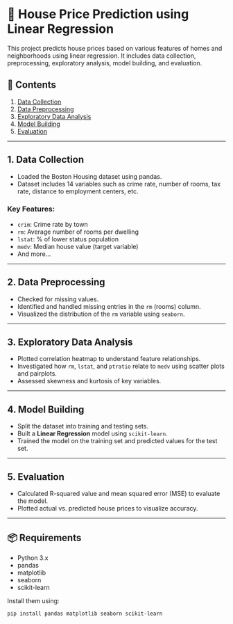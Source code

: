 # 🏡 House Price Prediction using Linear Regression

This project predicts house prices based on various features of homes and neighborhoods using linear regression. It includes data collection, preprocessing, exploratory analysis, model building, and evaluation.

## 📁 Contents

1. [Data Collection](#1-data-collection)  
2. [Data Preprocessing](#2-data-preprocessing)  
3. [Exploratory Data Analysis](#3-exploratory-data-analysis)  
4. [Model Building](#4-model-building)  
5. [Evaluation](#5-evaluation)

---

## 1. Data Collection

- Loaded the Boston Housing dataset using pandas.
- Dataset includes 14 variables such as crime rate, number of rooms, tax rate, distance to employment centers, etc.

### Key Features:
- `crim`: Crime rate by town  
- `rm`: Average number of rooms per dwelling  
- `lstat`: % of lower status population  
- `medv`: Median house value (target variable)  
- And more...

---

## 2. Data Preprocessing

- Checked for missing values.
- Identified and handled missing entries in the `rm` (rooms) column.
- Visualized the distribution of the `rm` variable using `seaborn`.

---

## 3. Exploratory Data Analysis

- Plotted correlation heatmap to understand feature relationships.
- Investigated how `rm`, `lstat`, and `ptratio` relate to `medv` using scatter plots and pairplots.
- Assessed skewness and kurtosis of key variables.

---

## 4. Model Building

- Split the dataset into training and testing sets.
- Built a **Linear Regression** model using `scikit-learn`.
- Trained the model on the training set and predicted values for the test set.

---

## 5. Evaluation

- Calculated R-squared value and mean squared error (MSE) to evaluate the model.
- Plotted actual vs. predicted house prices to visualize accuracy.

---

## 📦 Requirements

- Python 3.x  
- pandas  
- matplotlib  
- seaborn  
- scikit-learn  

Install them using:
```bash
pip install pandas matplotlib seaborn scikit-learn
